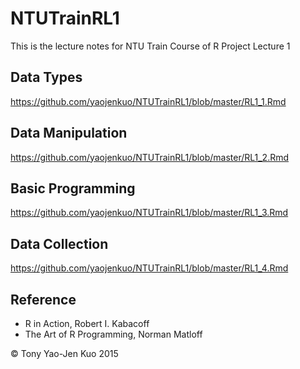 # NTUTrainRL1
This is the lecture notes for NTU Train Course of R Project Lecture 1

## Data Types
https://github.com/yaojenkuo/NTUTrainRL1/blob/master/RL1_1.Rmd

## Data Manipulation
https://github.com/yaojenkuo/NTUTrainRL1/blob/master/RL1_2.Rmd

## Basic Programming
https://github.com/yaojenkuo/NTUTrainRL1/blob/master/RL1_3.Rmd

## Data Collection
https://github.com/yaojenkuo/NTUTrainRL1/blob/master/RL1_4.Rmd

## Reference
* R in Action, Robert I. Kabacoff
* The Art of R Programming, Norman Matloff

&copy; Tony Yao-Jen Kuo 2015
